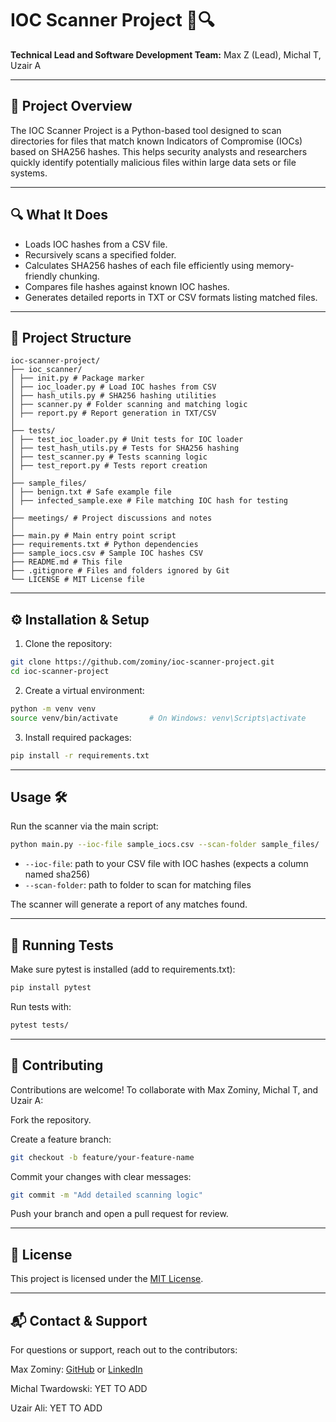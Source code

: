# IOC Scanner Project 🐍🔍

**Technical Lead and Software Development Team:** Max Z (Lead), Michal T, Uzair A

---

## 🚀 Project Overview

The IOC Scanner Project is a Python-based tool designed to scan directories for files that match known Indicators of Compromise (IOCs) based on SHA256 hashes. This helps security analysts and researchers quickly identify potentially malicious files within large data sets or file systems.

---

## 🔍 What It Does

- Loads IOC hashes from a CSV file.
- Recursively scans a specified folder.
- Calculates SHA256 hashes of each file efficiently using memory-friendly chunking.
- Compares file hashes against known IOC hashes.
- Generates detailed reports in TXT or CSV formats listing matched files.

---

## 📁 Project Structure

```
ioc-scanner-project/
├── ioc_scanner/
│ ├── init.py # Package marker
│ ├── ioc_loader.py # Load IOC hashes from CSV
│ ├── hash_utils.py # SHA256 hashing utilities
│ ├── scanner.py # Folder scanning and matching logic
│ ├── report.py # Report generation in TXT/CSV
│
├── tests/
│ ├── test_ioc_loader.py # Unit tests for IOC loader
│ ├── test_hash_utils.py # Tests for SHA256 hashing
│ ├── test_scanner.py # Tests scanning logic
│ ├── test_report.py # Tests report creation
│
├── sample_files/
│ ├── benign.txt # Safe example file
│ ├── infected_sample.exe # File matching IOC hash for testing
│
├── meetings/ # Project discussions and notes
│
├── main.py # Main entry point script
├── requirements.txt # Python dependencies
├── sample_iocs.csv # Sample IOC hashes CSV
├── README.md # This file
├── .gitignore # Files and folders ignored by Git
└── LICENSE # MIT License file
```

---

## ⚙️ Installation & Setup

1. Clone the repository:

```bash
git clone https://github.com/zominy/ioc-scanner-project.git
cd ioc-scanner-project
```
2. Create a virtual environment:

```bash
python -m venv venv
source venv/bin/activate       # On Windows: venv\Scripts\activate
```
3. Install required packages:

```bash
pip install -r requirements.txt
```

---

## Usage 🛠
Run the scanner via the main script:

```bash
python main.py --ioc-file sample_iocs.csv --scan-folder sample_files/
```
- `--ioc-file`: path to your CSV file with IOC hashes (expects a column named sha256)
- `--scan-folder`: path to folder to scan for matching files

The scanner will generate a report of any matches found.

---

## 🧪 Running Tests

Make sure pytest is installed (add to requirements.txt):

```bash
pip install pytest
```
Run tests with:

```bash
pytest tests/
```

---

## 🤝 Contributing

Contributions are welcome! To collaborate with Max Zominy, Michal T, and Uzair A:

Fork the repository.

Create a feature branch:

```bash
git checkout -b feature/your-feature-name
```
Commit your changes with clear messages:

```bash
git commit -m "Add detailed scanning logic"
```

Push your branch and open a pull request for review.

---

## 📄 License

This project is licensed under the [MIT License](https://mit-license.org/).

---

## 📬 Contact & Support

For questions or support, reach out to the contributors:

Max Zominy: [GitHub](https://github.com/zominy) or [LinkedIn](https://www.linkedin.com/in/max-zominy-85ba92310/)

Michal Twardowski: YET TO ADD

Uzair Ali: YET TO ADD
